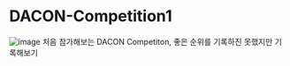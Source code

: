 # DACON-Competition1

![image](https://user-images.githubusercontent.com/75110162/103287607-457d8a00-4a26-11eb-9a9c-5a9d05471db3.png)
처음 참가해보는 DACON Competiton, 좋은 순위를 기록하진 못했지만 기록해보기 
